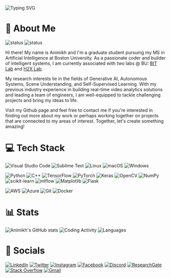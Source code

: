 
![Typing SVG](https://readme-typing-svg.demolab.com?font=Fira+Code&size=23&duration=2000&pause=1000&color=086fc9&width=500&lines=Animikh+Aich+%F0%9F%9A%80;Boston+University+%F0%9F%8E%93;MS+in+Artificial+Intelligence+%F0%9F%A4%96;I+%E2%9D%A4%EF%B8%8F+Building+Intelligent+Systems+%F0%9F%91%A8%F0%9F%8F%BB%E2%80%8D%F0%9F%92%BB)


# 🧐 About Me
![status](https://badge.stateful.com/animikhaich/status.svg)
![status](https://badge.stateful.com/animikhaich/dnd.svg)

Hi there! My name is Animikh and I'm a graduate student pursuing my MS in Artificial Intelligence at Boston University. As a passionate coder and builder of intelligent systems, I am currently associated with two labs @ BU: [BIT Lab](https://www.leedokyun.com/bitlab.html) and [H2X Lab](https://eshed1.github.io/).

My research interests lie in the fields of Generative AI, Autonomous Systems, Scene Understanding, and Self-Supervised Learning. With my previous industry experience in building real-time video analytics solutions and leading a team of engineers, I am well-equipped to tackle challenging projects and bring my ideas to life.

Visit my Github page and feel free to contact me if you're interested in finding out more about my work or perhaps working together on projects that are connected to my areas of interest. Together, let's create something amazing!

# 💻 Tech Stack
![Visual Studio Code](https://img.shields.io/badge/Visual%20Studio%20Code-0078d7.svg?style=for-the-badge&logo=visual-studio-code&logoColor=white)
![Sublime Text](https://img.shields.io/badge/sublime_text-%23575757.svg?style=for-the-badge&logo=sublime-text&logoColor=important)
![Linux](https://img.shields.io/badge/Linux-FCC624?style=for-the-badge&logo=linux&logoColor=black)
![macOS](https://img.shields.io/badge/mac%20os-000000?style=for-the-badge&logo=macos&logoColor=F0F0F0)
![Windows](https://img.shields.io/badge/Windows-0078D6?style=for-the-badge&logo=windows&logoColor=white)

![Python](https://img.shields.io/badge/python-3670A0?style=for-the-badge&logo=python&logoColor=ffdd54)
![C++](https://img.shields.io/badge/c++-%2300599C.svg?style=for-the-badge&logo=c%2B%2B&logoColor=white)
![TensorFlow](https://img.shields.io/badge/TensorFlow-%23FF6F00.svg?style=for-the-badge&logo=TensorFlow&logoColor=white)
![PyTorch](https://img.shields.io/badge/PyTorch-%23EE4C2C.svg?style=for-the-badge&logo=PyTorch&logoColor=white)
![Keras](https://img.shields.io/badge/Keras-%23D00000.svg?style=for-the-badge&logo=Keras&logoColor=white)
![OpenCV](https://img.shields.io/badge/opencv-%23white.svg?style=for-the-badge&logo=opencv&logoColor=white)
![NumPy](https://img.shields.io/badge/numpy-%23013243.svg?style=for-the-badge&logo=numpy&logoColor=white)
![scikit-learn](https://img.shields.io/badge/scikit--learn-%23F7931E.svg?style=for-the-badge&logo=scikit-learn&logoColor=white)
![mlflow](https://img.shields.io/badge/mlflow-%23d9ead3.svg?style=for-the-badge&logo=numpy&logoColor=blue)
![Matplotlib](https://img.shields.io/badge/Matplotlib-%23ffffff.svg?style=for-the-badge&logo=Matplotlib&logoColor=black)
![Flask](https://img.shields.io/badge/flask-%23000.svg?style=for-the-badge&logo=flask&logoColor=white)

![AWS](https://img.shields.io/badge/AWS-%23FF9900.svg?style=for-the-badge&logo=amazon-aws&logoColor=white)
![Azure](https://img.shields.io/badge/azure-%230072C6.svg?style=for-the-badge&logo=microsoftazure&logoColor=white)
![Git](https://img.shields.io/badge/git-%23F05033.svg?style=for-the-badge&logo=git&logoColor=white)
![Docker](https://img.shields.io/badge/docker-%230db7ed.svg?style=for-the-badge&logo=docker&logoColor=white)

# 📊 Stats
![Animikh's GitHub stats](https://github-readme-stats.vercel.app/api?username=animikhaich&show_icons=true&theme=radical)
![Coding Activity](https://wakatime.com/share/@animikhaich/e39b63f8-1cad-4904-98a9-f02b8726c54d.svg)
![Languages](https://wakatime.com/share/@animikhaich/b2a9389d-acc9-49a5-869a-69cf147ad309.png)

# 🔗 Socials
[![LinkedIn](https://img.shields.io/badge/linkedin-%230077B5.svg?style=for-the-badge&logo=linkedin&logoColor=white)](https://www.linkedin.com/in/animikh-aich/)
[![Twitter](https://img.shields.io/badge/Twitter-%231DA1F2.svg?style=for-the-badge&logo=Twitter&logoColor=white)](https://twitter.com/AichAnimikh)
[![Instagram](https://img.shields.io/badge/Instagram-%23E4405F.svg?style=for-the-badge&logo=Instagram&logoColor=white)](https://www.instagram.com/that.night.coder/)
[![Facebook](https://img.shields.io/badge/Facebook-%231877F2.svg?style=for-the-badge&logo=Facebook&logoColor=white)](https://www.facebook.com/animikhaich96)
[![Discord](https://img.shields.io/badge/Discord-%235865F2.svg?style=for-the-badge&logo=discord&logoColor=white)](https://discord.com/users/773011740257681408)
[![ResearchGate](https://img.shields.io/badge/ResearchGate-00CCBB?style=for-the-badge&logo=ResearchGate&logoColor=white)](https://www.researchgate.net/profile/Animikh-Aich)
[![Stack Overflow](https://img.shields.io/badge/-Stackoverflow-FE7A16?style=for-the-badge&logo=stack-overflow&logoColor=white)](https://stackoverflow.com/users/6393202)
[![Gmail](https://img.shields.io/badge/Gmail-D14836?style=for-the-badge&logo=gmail&logoColor=white)](mailto:animikhaich@gmail.com)
